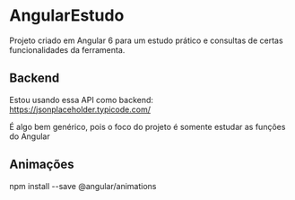 # AngularEstudo

Projeto criado em Angular 6 para um estudo prático e consultas de certas funcionalidades da ferramenta.

## Backend

Estou usando essa API como backend:
https://jsonplaceholder.typicode.com/

É algo bem genérico, pois o foco do projeto é somente estudar as funções do Angular

## Animações

npm install --save @angular/animations